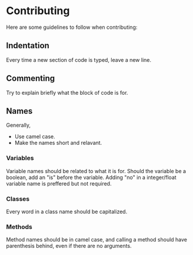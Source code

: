 # Contributing
Here are some guidelines to follow when contributing:

## Indentation
Every time a new section of code is typed, leave a new line.

## Commenting
Try to explain briefly what the block of code is for.

## Names
Generally,
* Use camel case.
* Make the names short and relavant.

### Variables
Variable names should be related to what it is for.
Should the variable be a boolean, add an "is" before the variable.
Adding "no" in a integer/float variable name is preffered but not required.

### Classes
Every word in a class name should be capitalized.

### Methods
Method names should be in camel case, and calling a method should have parenthesis behind, even if there are no arguments.
